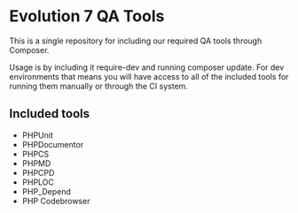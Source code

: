 # Evolution 7 QA Tools

This is a single repository for including our required QA tools through Composer.

Usage is by including it require-dev and running composer update. For dev environments that means you will have access to all of the included tools for running them manually or through the CI system.

## Included tools

* PHPUnit
* PHPDocumentor
* PHPCS
* PHPMD
* PHPCPD
* PHPLOC
* PHP_Depend
* PHP Codebrowser